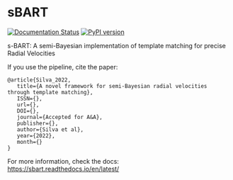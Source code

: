 # sBART
[![Documentation Status](https://readthedocs.org/projects/sbart/badge/?version=latest)](https://sbart.readthedocs.io/en/latest/?badge=latest)
[![PyPI version](https://badge.fury.io/py/sbart.svg)](https://badge.fury.io/py/sbart)


s-BART: A semi-Bayesian implementation of template matching for precise Radial Velocities

If you use the pipeline, cite the paper:

    @article{Silva_2022,
       title={A novel framework for semi-Bayesian radial velocities through template matching},
       ISSN={},
       url={},
       DOI={},
       journal={Accepted for A&A},
       publisher={},
       author={Silva et al},
       year={2022},
       month={}
    }


For more information, check the docs: https://sbart.readthedocs.io/en/latest/

